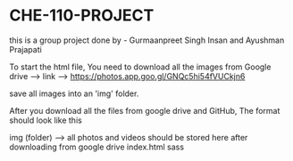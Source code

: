 # CHE-110-PROJECT
this is a group project done by - Gurmaanpreet Singh Insan and Ayushman Prajapati


To start the html file, You need to download all the images from 
Google drive --> link -->       https://photos.app.goo.gl/GNQc5hi54fVUCkjn6

save all images into an 'img' folder.

After you download all the files from google drive and GitHub, The format should look like this 

img (folder) --> all photos and videos should be stored here after downloading from google drive
index.html
sass
